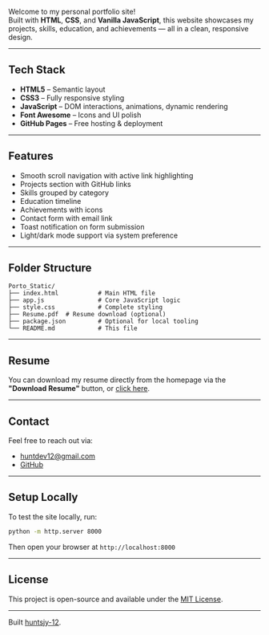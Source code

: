 


Welcome to my personal portfolio site!  
Built with **HTML**, **CSS**, and **Vanilla JavaScript**, this website showcases my projects, skills, education, and achievements — all in a clean, responsive design.


---

## Tech Stack

- **HTML5** – Semantic layout
- **CSS3** – Fully responsive styling
- **JavaScript** – DOM interactions, animations, dynamic rendering
- **Font Awesome** – Icons and UI polish
- **GitHub Pages** – Free hosting & deployment

---

## Features

- Smooth scroll navigation with active link highlighting
- Projects section with GitHub links
- Skills grouped by category
- Education timeline
- Achievements with icons
- Contact form with email link
- Toast notification on form submission
- Light/dark mode support via system preference

---

## Folder Structure

```
Porto_Static/
├── index.html           # Main HTML file
├── app.js               # Core JavaScript logic
├── style.css            # Complete styling
├── Resume.pdf  # Resume download (optional)
├── package.json         # Optional for local tooling
└── README.md            # This file
```

---

## Resume

You can download my resume directly from the homepage via the **"Download Resume"** button, or [click here](Devesh_De_Shaw_Resume.pdf).

---

## Contact

Feel free to reach out via:

-  [huntdev12@gmail.com](mailto:huntdev12@gmail.com)
-  [GitHub](https://github.com/huntsky-12)

---

## Setup Locally

To test the site locally, run:

```bash
python -m http.server 8000
```

Then open your browser at `http://localhost:8000`

---

## License

This project is open-source and available under the [MIT License](LICENSE).

---


Built  [huntsjy-12](https://github.com/huntsky-12).  
